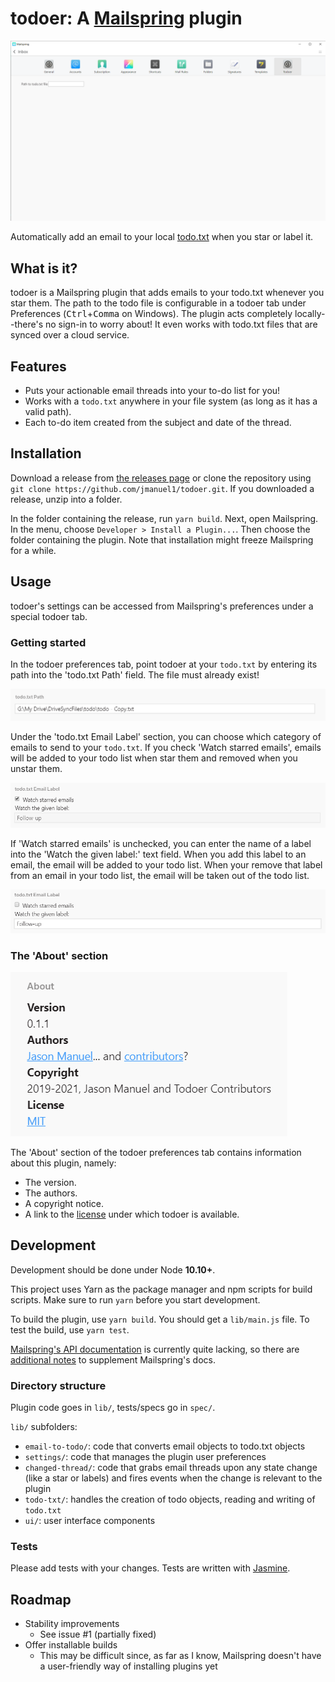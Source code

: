 # **todoer**: A [Mailspring](https://getmailspring.com) plugin

![A screenshot of the todoer plugin preferences](docs/screenshot.png)

Automatically add an email to your local
[todo.txt](https://github.com/todotxt/todo.txt) when you star or label it.

## What is it?

todoer is a Mailspring plugin that adds emails to your todo.txt whenever you
star them. The path to the todo file is configurable in a todoer tab under
Preferences (<kbd>Ctrl</kbd>+<kbd>Comma</kbd> on Windows). The plugin acts
completely locally--there's no sign-in to worry about! It even works with
todo.txt files that are synced over a cloud service.

## Features

* Puts your actionable email threads into your to-do list for you!
* Works with a `todo.txt` anywhere in your file system (as long as it has a
  valid path).
* Each to-do item created from the subject and date of the thread.

## Installation

Download a release from [the releases
page](https://github.com/jmanuel1/todoer/releases) or clone the repository using
`git clone https://github.com/jmanuel1/todoer.git`. If you downloaded a release,
unzip into a folder.

In the folder containing the release, run `yarn build`. Next, open Mailspring.
In the menu, choose `Developer > Install a Plugin...`. Then choose the folder
containing the plugin. Note that installation might freeze Mailspring for a
while.

## Usage

todoer's settings can be accessed from Mailspring's preferences under a special
todoer tab.

### Getting started

In the todoer preferences tab, point todoer at your `todo.txt` by entering its
path into the 'todo.txt Path' field. The file must already exist!

![The todo.txt path field](docs/todo-path.png)

Under the 'todo.txt Email Label' section, you can choose which category of
emails to send to your `todo.txt`. If you check 'Watch starred emails', emails
will be added to your todo list when star them and removed when you unstar them.

![When 'Watch starred emails' is checked](docs/starred-checked.png)

If 'Watch starred emails' is unchecked, you can enter the name of a label into
the 'Watch the given label:' text field. When you add this label to an email,
the email will be added to your todo list. When your remove that label from an
email in your todo list, the email will be taken out of the todo list.

![The label 'Follow-up' in the 'Watch the given label' field](docs/label.png)

### The 'About' section

![The 'About' section](docs/about.png)

The 'About' section of the todoer preferences tab contains information about
this plugin, namely:

* The version.
* The authors.
* A copyright notice.
* A link to the [license](LICENSE.md) under which todoer is available.

## Development

Development should be done under Node **10.10+**.

This project uses Yarn as the package manager and npm scripts for build scripts.
Make sure to run `yarn` before you start development.

To build the plugin, use `yarn build`. You should get a `lib/main.js` file. To
test the build, use `yarn test`.

[Mailspring's API documentation](https://foundry376.github.io/Mailspring/) is
currently quite lacking, so there are [additional
notes](https://github.com/jmanuel1/todoer/wiki/Unofficial-Mailspring-API-Docs)
to supplement Mailspring's docs.

### Directory structure

Plugin code goes in `lib/`, tests/specs go in `spec/`.

`lib/` subfolders:

* `email-to-todo/`: code that converts email objects to todo.txt objects
* `settings/`: code that manages the plugin user preferences
* `changed-thread/`: code that grabs email threads upon any state change (like
  a star or labels) and fires events when the change is relevant to the plugin
* `todo-txt/`: handles the creation of todo objects, reading and writing of
  `todo.txt`
* `ui/`: user interface components

### Tests

Please add tests with your changes. Tests are written with
[Jasmine](https://jasmine.github.io).

## Roadmap

* Stability improvements
  * See issue #1 (partially fixed)
* Offer installable builds
  * This may be difficult since, as far as I know, Mailspring doesn't have a
    user-friendly way of installing plugins yet
